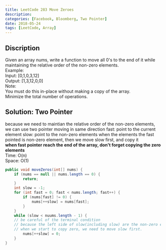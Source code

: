 ```yaml
---
title: LeetCode 283 Move Zeroes
description: 
categories: [Facebook, Bloomberg, Two Pointer]
date: 2018-05-24
tags: [LeetCode, Array]
---
```



## Discription
Given an array nums, write a function to move all 0's to the end of it while maintaining the relative order of the non-zero elements.  
Example:  
Input: [0,1,0,3,12]  
Output: [1,3,12,0,0]  
Note:  
You must do this in-place without making a copy of the array.  
Minimize the total number of operations.

## Solution: Two Pointer
because we need to maintian the relative order of the non-zero elements, we can use two pointer moving in same direction
fast: point to the current element
slow: point to the non-zero elements
when the elements the fast pointed is non-zero element, then we move slow first, and copy it   
**when fast pointer reach the end of the array, don't forget copying the zero elements**  
Time: O(n)  
Space: O(1)
```java
public void moveZeros(int[] nums) {
    if (nums == null || nums.length == 0) {
        return;
    }
    int slow = -1;
    for (int fast = 0; fast < nums.length; fast++) {
        if (nums[fast] != 0) {
            nums[++slow] = nums[fast];
        }
    }
    while (slow < nuums.length - 1) { 
    // be careful of the terminal condition 
    // because the left side of slow(including slow) are the non-zero elements,
    // when we start to copy zero, we need to move slow first.
        nums[++slow] = 0;
    }
}
```
